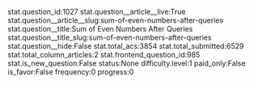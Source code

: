stat.question_id:1027
stat.question__article__live:True
stat.question__article__slug:sum-of-even-numbers-after-queries
stat.question__title:Sum of Even Numbers After Queries
stat.question__title_slug:sum-of-even-numbers-after-queries
stat.question__hide:False
stat.total_acs:3854
stat.total_submitted:6529
stat.total_column_articles:2
stat.frontend_question_id:985
stat.is_new_question:False
status:None
difficulty.level:1
paid_only:False
is_favor:False
frequency:0
progress:0
